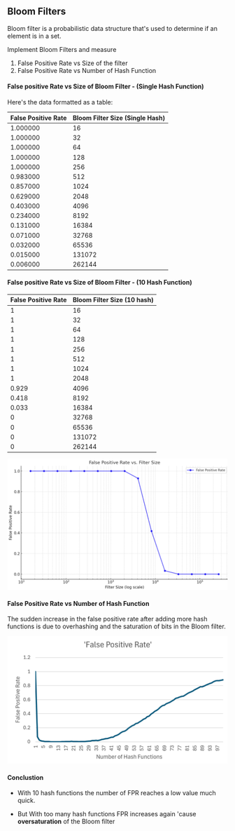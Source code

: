 ## Bloom Filters

Bloom filter is a probabilistic data structure that's used to determine if an element is in a set.

Implement Bloom Filters and measure
1. False Positive Rate vs Size of the filter
1. False Positive Rate vs Number of Hash Function


#### False positive Rate vs Size of Bloom Filter - (Single Hash Function)
Here's the data formatted as a table:

|**False Positive Rate**| **Bloom Filter Size (Single Hash)** |
|-----------|--------|
| 1.000000    |16    |
| 1.000000    |32    |
| 1.000000    |64    |
| 1.000000    |128   |
| 1.000000    |256   |
| 0.983000    |512   |
| 0.857000    |1024  |
| 0.629000    |2048  |
| 0.403000    |4096  |
| 0.234000    |8192  |
| 0.131000    |16384 |
| 0.071000    |32768 |
| 0.032000    |65536 |
| 0.015000    |131072|
| 0.006000    |262144|

#### False positive Rate vs Size of Bloom Filter - (10 Hash Function)

|False Positive Rate|	Bloom Filter Size (10 hash)|
|-----------|--------|
|1	    |16|
|1	    |32|
|1	    |64|
|1	    |128|
|1	    |256|
|1	    |512|
|1	    |1024|
|1	    |2048|
|0.929	|4096|
|0.418	|8192|
|0.033	|16384|
|0	    |32768|
|0	    |65536|
|0	    |131072|
|0	    |262144|


![alt text](../images/fpr-vs-size.png)


#### False Positive Rate vs Number of Hash Function
The sudden increase in the false positive rate after adding more hash functions is due to overhashing and the saturation of bits in the Bloom filter.

![alt text](../images/fpr-vs-numhash.png)

#### Conclustion
- With 10 hash functions the number of FPR reaches a low value much quick.

- But With too many hash functions FPR increases again 'cause **oversaturation** of the Bloom filter